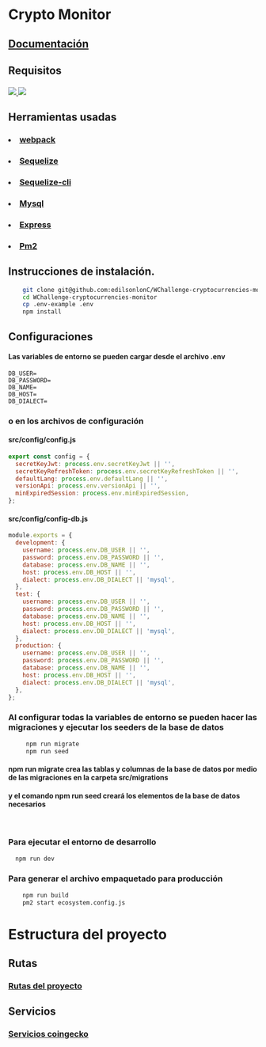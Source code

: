 # Crypto Monitor

## <a href="https://app.swaggerhub.com/apis-docs/eddylson/WChallenge/1.0.0"> Documentación </a>

## <p> Requisitos </p>

<a href="https://www.npmjs.com/"> 
<img src="https://img.shields.io/npm/v/npm"> </a>
<a href="https://nodejs.org/es/"> 
<img src="https://img.shields.io/badge/node%40latest-%3E%3D%2016.0.0-brightgreen"> 
</a>

## Herramientas usadas

### <ul>

### <li><a href="https://webpack.js.org/"> webpack </a> </li>

### <li> <a href="https://sequelize.org/master/manual/getting-started.html"> Sequelize </a></li>

### <li> <a href="https://sequelize.org/master/manual/migrations.html"> Sequelize-cli </a> </li>

### <li> <a href="https://www.mysql.com/"> Mysql</a> </li>

### <li> <a href="https://expressjs.com/es/"> Express</a> </li>

### <li> <a href="https://pm2.keymetrics.io/"> Pm2 </a> </li>

</ul>
 
## Instrucciones de instalación.

```bash
    git clone git@github.com:edilsonlonC/WChallenge-cryptocurrencies-monitor.git
    cd WChallenge-cryptocurrencies-monitor
    cp .env-example .env
    npm install
```

## Configuraciones

#### Las variables de entorno se pueden cargar desde el archivo .env

```
DB_USER=
DB_PASSWORD=
DB_NAME=
DB_HOST=
DB_DIALECT=
```

### o en los archivos de configuración

#### src/config/config.js

```js
export const config = {
  secretKeyJwt: process.env.secretKeyJwt || '',
  secretKeyRefreshToken: process.env.secretKeyRefreshToken || '',
  defaultLang: process.env.defaultLang || '',
  versionApi: process.env.versionApi || '',
  minExpiredSession: process.env.minExpiredSession,
};
```

#### src/config/config-db.js

```js
module.exports = {
  development: {
    username: process.env.DB_USER || '',
    password: process.env.DB_PASSWORD || '',
    database: process.env.DB_NAME || '',
    host: process.env.DB_HOST || '',
    dialect: process.env.DB_DIALECT || 'mysql',
  },
  test: {
    username: process.env.DB_USER || '',
    password: process.env.DB_PASSWORD || '',
    database: process.env.DB_NAME || '',
    host: process.env.DB_HOST || '',
    dialect: process.env.DB_DIALECT || 'mysql',
  },
  production: {
    username: process.env.DB_USER || '',
    password: process.env.DB_PASSWORD || '',
    database: process.env.DB_NAME || '',
    host: process.env.DB_HOST || '',
    dialect: process.env.DB_DIALECT || 'mysql',
  },
};
```

### Al configurar todas la variables de entorno se pueden hacer las migraciones y ejecutar los seeders de la base de datos

```bash
     npm run migrate
     npm run seed
```

#### npm run migrate crea las tablas y columnas de la base de datos por medio de las migraciones en la carpeta src/migrations

#### y el comando npm run seed creará los elementos de la base de datos necesarios

<br>

### Para ejecutar el entorno de desarrollo
``` bash
  npm run dev
```

### Para generar el archivo empaquetado para producción

```bash
    npm run build
    pm2 start ecosystem.config.js
```

# Estructura del proyecto

## Rutas

### [Rutas del proyecto](src/routes/README.md)

## Servicios

### [Servicios coingecko](https://github.com/miscavage/CoinGecko-API)
